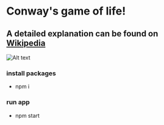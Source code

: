 # Conway's game of life!
## A detailed explanation can be found on [Wikipedia](https://en.wikipedia.org/wiki/Conway%27s_Game_of_Life)
![Alt text](game-of-life-demo.gif "Demo")
### install packages
- npm i
### run app
- npm start
